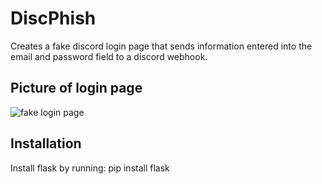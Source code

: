 # DiscPhish
Creates a fake discord login page that sends information entered into the email and password field to a discord webhook.

## Picture of login page
![fake login page]([http://url/to/img.png](https://cdn.discordapp.com/attachments/1213604385393999874/1214230437443145788/Skarmklipp.PNG?ex=65f85b37&is=65e5e637&hm=1589f7493084e9b5aa78aed1f1ad5a900db6b6b1c68e03aae1250c374dc10b60&)https://cdn.discordapp.com/attachments/1213604385393999874/1214230437443145788/Skarmklipp.PNG?ex=65f85b37&is=65e5e637&hm=1589f7493084e9b5aa78aed1f1ad5a900db6b6b1c68e03aae1250c374dc10b60&)

## Installation
Install flask by running:
pip install flask
